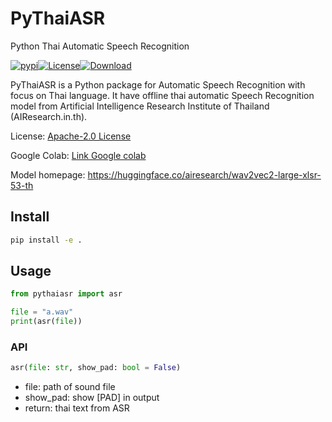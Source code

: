 # PyThaiASR

Python Thai Automatic Speech Recognition

 <a href="https://pypi.python.org/pypi/pythaiasr"><img alt="pypi" src="https://img.shields.io/pypi/v/pythaiasr.svg"/></a><a href="https://opensource.org/licenses/Apache-2.0"><img alt="License" src="https://img.shields.io/badge/License-Apache%202.0-blue.svg"/></a><a href="https://pepy.tech/project/pythainlp"><img alt="Download" src="https://pepy.tech/badge/pythaiasr/month"/></a>

PyThaiASR is a Python package for Automatic Speech Recognition with focus on Thai language. It have offline thai automatic Speech Recognition model from Artificial Intelligence Research Institute of Thailand (AIResearch.in.th).

License: [Apache-2.0 License](https://github.com/PyThaiNLP/pythaiasr/blob/main/LICENSE)

Google Colab: [Link Google colab](https://colab.research.google.com/drive/1zHt3GoxXWCaNSMRzE5lrvpYm9RolcxOW?usp=sharing)

Model homepage: https://huggingface.co/airesearch/wav2vec2-large-xlsr-53-th

## Install

```sh
pip install -e .
```

## Usage

```python
from pythaiasr import asr

file = "a.wav"
print(asr(file))
```
### API

```python
asr(file: str, show_pad: bool = False)
```

- file: path of sound file
- show_pad: show [PAD] in output
- return: thai text from ASR